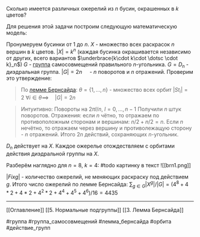 Сколько имеется различных ожерелий из $n$ бусин, окрашенных в $k$ цветов?

Для решения этой задачи построим следующую математическую модель:

Пронумеруем бусинки от $1$ до $n$. 
$X$ - множество всех раскрасок $n$ вершин в $k$ цветов.
$|X| = k^n$ (каждая бусинка окрашивается независимо от других, всего вариантов $\underbrace{k\cdot k\cdot \dotsc \cdot k}_n$)
$G$ - [группа](obsidian://open?vault=algebra%203&file=%D0%A2%D0%B5%D0%BE%D1%80%D0%B8%D1%8F%20%D0%B3%D1%80%D1%83%D0%BF%D0%BF%2F1.%20%D0%93%D1%80%D1%83%D0%BF%D0%BF%D1%8B) самосовмещений правильного $n$-угольника.
$G= D_n$ - диэдральная группа.
$|G| = 2n\quad$ - $n$ поворотов и $n$ отражений. Проверим это утверждение:

>По [лемме Бернсайда](obsidian://open?vault=algebra%203&file=%D0%94%D0%B5%D0%B9%D1%81%D1%82%D0%B2%D0%B8%D0%B5%20%D0%B3%D1%80%D1%83%D0%BF%D0%BF%20%D0%BD%D0%B0%20%D0%BC%D0%BD%D0%BE%D0%B6%D0%B5%D1%81%D1%82%D0%B2%D0%B0%D1%85%2F3.%20%D0%9B%D0%B5%D0%BC%D0%BC%D0%B0%20%D0%91%D0%B5%D1%80%D0%BD%D1%81%D0%B0%D0%B9%D0%B4%D0%B0): 
>$\theta = \{1,\dotsc,n\}$ - множество всех орбит
  $|St_i| = 2\ \forall i \in \theta \implies \quad |G| = 2n$

>Интуитивно:
>Повороты на $2\pi l/n,\ l = 0,\dotsc, n-1$
>Получили $n$ штук поворотов.
>Отражения: если $n$ чётно, то отражаем по противоположным сторонам и вершинам: $n/2 + n/2 = n$. Если $n$ нечётно, то отражаем через вершину и противолежащую сторону - $n$ отражений.
>Итого $2n$ действий, сохраняющих $n$-угольник.

$D_n$ действует на $X$. Каждое ожерелье отождествляем с орбитами действия диэдральной группы на $X$.

Разберём наглядно для $n = 8,\ k =4$:
#todo картинку в текст
![[brn1.png]]

$|Fixg|$ - количество ожерелий, не меняющих раскраску под действием $g$. 
Итого число ожерелий по лемме Бернсайда:
$\sum_{g\in G}|X^g|/|G| = (4^8+4*2+4*2 + 4^2*2+ 4^4 + 4^5 + 4^6)/16 = 4435$

---
[[Оглавление]]
[[5. Нормальные подгруппы]]
[[3. Лемма Бернсайда]]

#группа 
#группа_самосовмещений 
#лемма_бернсайда 
#орбита 
#действие_групп 

